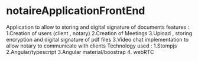 # notaireApplicationFrontEnd
Application to allow to storing and digital signature of documents 
features : 1.Creation of users (client , notary) 
2.Creation of Meetings 3.Upload , storing encryption and digital signature of pdf files 
3.Video chat implementation to allow notary to communicate with clients 
Technology used : 
1.Stompjs 
2.Angular/typescript 
3.Angular material/boostrap 
4. webRTC
